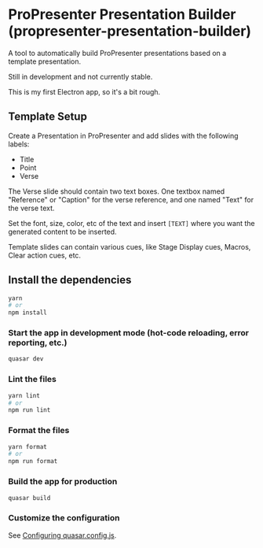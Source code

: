 # ProPresenter Presentation Builder (propresenter-presentation-builder)

A tool to automatically build ProPresenter presentations based on a template presentation.

Still in development and not currently stable.

This is my first Electron app, so it's a bit rough.

## Template Setup

Create a Presentation in ProPresenter and add slides with the following labels:

- Title
- Point
- Verse

The Verse slide should contain two text boxes. One textbox named "Reference" or "Caption" for the verse reference, and one named "Text" for the verse text.

Set the font, size, color, etc of the text and insert `[TEXT]` where you want the generated content to be inserted.

Template slides can contain various cues, like Stage Display cues, Macros, Clear action cues, etc.

## Install the dependencies

```bash
yarn
# or
npm install
```

### Start the app in development mode (hot-code reloading, error reporting, etc.)

```bash
quasar dev
```

### Lint the files

```bash
yarn lint
# or
npm run lint
```

### Format the files

```bash
yarn format
# or
npm run format
```

### Build the app for production

```bash
quasar build
```

### Customize the configuration

See [Configuring quasar.config.js](https://v2.quasar.dev/quasar-cli-vite/quasar-config-js).
